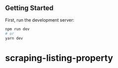 
## Getting Started

First, run the development server:

```bash
npm run dev
# or
yarn dev
```
# scraping-listing-property

